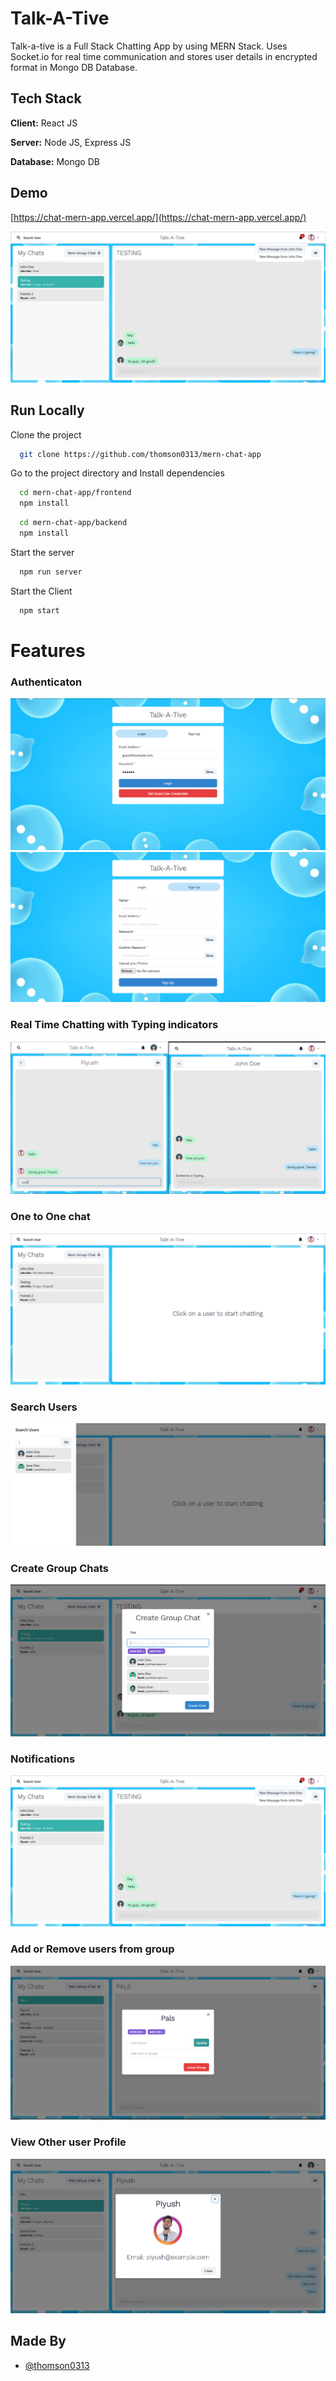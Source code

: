 
# Talk-A-Tive

Talk-a-tive is a Full Stack Chatting App by using MERN Stack.
Uses Socket.io for real time communication and stores user details in encrypted format in Mongo DB Database.
## Tech Stack

**Client:** React JS

**Server:** Node JS, Express JS

**Database:** Mongo DB
  
## Demo

[https://chat-mern-app.vercel.app/](https://chat-mern-app.vercel.app/)

![](https://github.com/thomson0313/mern-chat-app/blob/main/frontend/screenshots/group%20%2B%20notif.PNG)
## Run Locally

Clone the project

```bash
  git clone https://github.com/thomson0313/mern-chat-app
```

Go to the project directory and Install dependencies

```bash
  cd mern-chat-app/frontend
  npm install
```

```bash
  cd mern-chat-app/backend
  npm install
```

Start the server

```bash
  npm run server
```
Start the Client

```bash
  npm start
```

  
# Features

### Authenticaton
![](https://github.com/thomson0313/mern-chat-app/blob/main/frontend/screenshots/login.PNG)
![](https://github.com/thomson0313/mern-chat-app/blob/main/frontend/screenshots/signup.PNG)
### Real Time Chatting with Typing indicators
![](https://github.com/thomson0313/mern-chat-app/blob/main/frontend/screenshots/real-time.PNG)
### One to One chat
![](https://github.com/thomson0313/mern-chat-app/blob/main/frontend/screenshots/mainscreen.PNG)
### Search Users
![](https://github.com/thomson0313/mern-chat-app/blob/main/frontend/screenshots/search.PNG)
### Create Group Chats
![](https://github.com/thomson0313/mern-chat-app/blob/main/frontend/screenshots/new%20grp.PNG)
### Notifications 
![](https://github.com/thomson0313/mern-chat-app/blob/main/frontend/screenshots/group%20%2B%20notif.PNG)
### Add or Remove users from group
![](https://github.com/thomson0313/mern-chat-app/blob/main/frontend/screenshots/add%20rem.PNG)
### View Other user Profile
![](https://github.com/thomson0313/mern-chat-app/blob/main/frontend/screenshots/profile.PNG)
## Made By

- [@thomson0313](https://github.com/thomson0313)